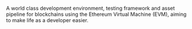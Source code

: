 A world class development environment, testing framework and asset pipeline for blockchains 
using the Ethereum Virtual Machine (EVM), aiming to make life as a developer easier. 
